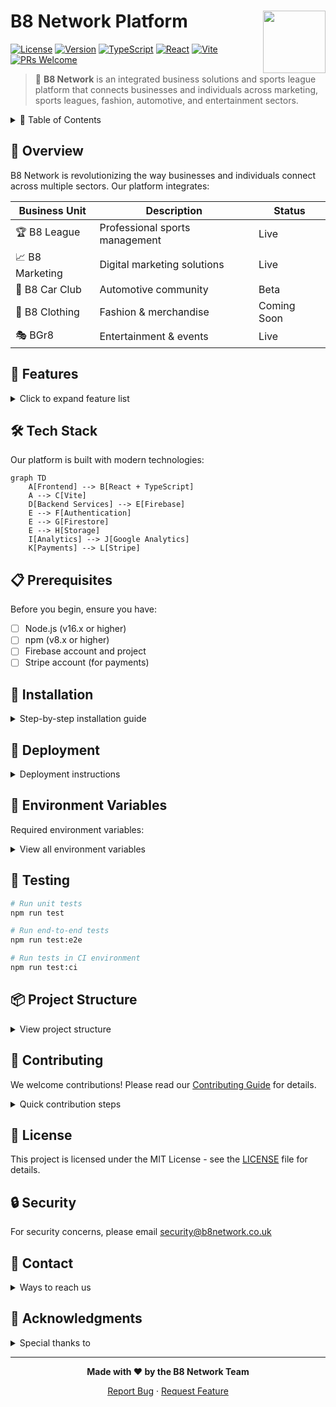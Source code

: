 # B8 Network Platform <img src="public/logo.svg" align="right" width="100" height="100">

[![License](https://img.shields.io/badge/license-MIT-blue.svg)](LICENSE)
[![Version](https://img.shields.io/badge/version-1.0.0-green.svg)](CHANGELOG.md)
[![TypeScript](https://img.shields.io/badge/TypeScript-5.2-blue.svg)](https://www.typescriptlang.org/)
[![React](https://img.shields.io/badge/React-18.2-blue.svg)](https://reactjs.org/)
[![Vite](https://img.shields.io/badge/Vite-5.0-yellow.svg)](https://vitejs.dev/)
[![PRs Welcome](https://img.shields.io/badge/PRs-welcome-brightgreen.svg)](CONTRIBUTING.md)

> 🌟 **B8 Network** is an integrated business solutions and sports league platform that connects businesses and individuals across marketing, sports leagues, fashion, automotive, and entertainment sectors.

<details>
<summary>📖 Table of Contents</summary>

- [Overview](#overview)
- [Features](#-features)
- [Tech Stack](#%EF%B8%8F-tech-stack)
- [Prerequisites](#-prerequisites)
- [Installation](#-installation)
- [Deployment](#-deployment)
- [Environment Variables](#-environment-variables)
- [Testing](#-testing)
- [Project Structure](#-project-structure)
- [Contributing](#-contributing)
- [License](#-license)
- [Security](#-security)
- [Contact](#-contact)
- [Acknowledgments](#-acknowledgments)
</details>

## 🎯 Overview

B8 Network is revolutionizing the way businesses and individuals connect across multiple sectors. Our platform integrates:

| Business Unit | Description | Status |
|--------------|-------------|---------|
| 🏆 B8 League | Professional sports management | Live |
| 📈 B8 Marketing | Digital marketing solutions | Live |
| 🚗 B8 Car Club | Automotive community | Beta |
| 👕 B8 Clothing | Fashion & merchandise | Coming Soon |
| 🎭 BGr8 | Entertainment & events | Live |

## 🚀 Features

<details>
<summary>Click to expand feature list</summary>

### Core Features
- ✨ Professional networking and business solutions
- 🏆 Sports league management
- 📊 Marketing services (B8 Marketing)
- 🚗 Automotive community (B8 Car Club)
- 👕 Fashion and merchandise (B8 Clothing)
- 🎉 Entertainment and events (BGr8)

### Technical Features
- 🔐 Secure authentication
- 💳 Payment processing
- 📱 PWA support
- 🎨 Responsive design
- 📊 Analytics integration
- 🔄 Real-time updates
</details>

## 🛠️ Tech Stack

Our platform is built with modern technologies:

```mermaid
graph TD
    A[Frontend] --> B[React + TypeScript]
    A --> C[Vite]
    D[Backend Services] --> E[Firebase]
    E --> F[Authentication]
    E --> G[Firestore]
    E --> H[Storage]
    I[Analytics] --> J[Google Analytics]
    K[Payments] --> L[Stripe]
```

## 📋 Prerequisites

Before you begin, ensure you have:

- [ ] Node.js (v16.x or higher)
- [ ] npm (v8.x or higher)
- [ ] Firebase account and project
- [ ] Stripe account (for payments)

## 🔧 Installation

<details>
<summary>Step-by-step installation guide</summary>

1. **Clone the repository:**
   ```bash
   git clone https://github.com/yourusername/b8-network.git
   cd b8-network
   ```

2. **Install dependencies:**
   ```bash
   npm install
   ```

3. **Set up environment variables:**
   Create a \`.env\` file in the root directory:
   ```env
   VITE_FIREBASE_API_KEY=your_api_key
   VITE_FIREBASE_AUTH_DOMAIN=your_auth_domain
   VITE_FIREBASE_PROJECT_ID=your_project_id
   VITE_FIREBASE_STORAGE_BUCKET=your_storage_bucket
   VITE_FIREBASE_MESSAGING_SENDER_ID=your_messaging_sender_id
   VITE_FIREBASE_APP_ID=your_app_id
   VITE_FIREBASE_MEASUREMENT_ID=your_measurement_id
   VITE_STRIPE_PUBLISHABLE_KEY=your_stripe_publishable_key
   ```

4. **Start the development server:**
   ```bash
   npm run dev
   ```
</details>

## 🚀 Deployment

<details>
<summary>Deployment instructions</summary>

### Production Build
```bash
npm run build
```

### Preview Production Build
```bash
npm run preview
```
</details>

## 📝 Environment Variables

Required environment variables:

<details>
<summary>View all environment variables</summary>

| Variable | Description | Required |
|----------|-------------|:---------:|
| `VITE_FIREBASE_API_KEY` | Firebase API Key | ✅ |
| `VITE_FIREBASE_AUTH_DOMAIN` | Firebase Auth Domain | ✅ |
| `VITE_FIREBASE_PROJECT_ID` | Firebase Project ID | ✅ |
| `VITE_FIREBASE_STORAGE_BUCKET` | Firebase Storage Bucket | ✅ |
| `VITE_FIREBASE_MESSAGING_SENDER_ID` | Firebase Messaging Sender ID | ✅ |
| `VITE_FIREBASE_APP_ID` | Firebase App ID | ✅ |
| `VITE_FIREBASE_MEASUREMENT_ID` | Firebase Measurement ID | ✅ |
| `VITE_STRIPE_PUBLISHABLE_KEY` | Stripe Publishable Key | ✅ |
</details>

## 🧪 Testing

```bash
# Run unit tests
npm run test

# Run end-to-end tests
npm run test:e2e

# Run tests in CI environment
npm run test:ci
```

## 📦 Project Structure

<details>
<summary>View project structure</summary>

```
b8-network/
├── 📁 src/                    # Source files
│   ├── 📱 components/        # React components
│   ├── 📄 pages/            # Page components
│   ├── 🎣 hooks/            # Custom React hooks
│   ├── 🌍 context/          # React context providers
│   ├── 🔌 services/         # API and service integrations
│   ├── 🛠️ utils/            # Utility functions
│   ├── 📝 types/            # TypeScript type definitions
│   └── 🎨 assets/           # Static assets
├── 📂 public/               # Public static files
├── 🧪 tests/                # Test files
└── 📚 docs/                 # Documentation
```
</details>

## 🤝 Contributing

We welcome contributions! Please read our [Contributing Guide](CONTRIBUTING.md) for details.

<details>
<summary>Quick contribution steps</summary>

1. Fork the Project
2. Create your Feature Branch (\`git checkout -b feature/AmazingFeature\`)
3. Commit your Changes (\`git commit -m 'Add some AmazingFeature'\`)
4. Push to the Branch (\`git push origin feature/AmazingFeature\`)
5. Open a Pull Request
</details>

## 📄 License

This project is licensed under the MIT License - see the [LICENSE](LICENSE) file for details.

## 🔒 Security

For security concerns, please email [security@b8network.co.uk](mailto:security@b8network.co.uk)

## 📧 Contact

<details>
<summary>Ways to reach us</summary>

- 🌐 Website: [b8network.co.uk](https://b8network.co.uk)
- 📧 Email: [contact@b8network.co.uk](mailto:contact@b8network.co.uk)
- 🐦 Twitter: [@B8Network](https://twitter.com/B8Network)
- 💼 LinkedIn: [B8 Network](https://www.linkedin.com/company/b8network)
</details>

## 🙏 Acknowledgments

<details>
<summary>Special thanks to</summary>

- 👥 All our contributors and community members
- 🌟 Open source projects we depend on
- 🧪 Our beta testers and early adopters
</details>

---

<div align="center">

**Made with ❤️ by the B8 Network Team**

[Report Bug](https://github.com/yourusername/b8-network/issues) · [Request Feature](https://github.com/yourusername/b8-network/issues)

</div>
